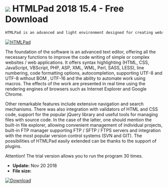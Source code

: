 # ![](https://cdn.softexe.net/static/icon/c/htmlpad-9580.png) HTMLPad 2018 15.4 - Free Download

```sh
HTMLPad is an advanced and light environment designed for creating websites and web applications. It can be successfully used by amateurs as well as professional webmasters to write code in HTML, PHP, JS and create CSS sheets.
```
[![HTMLPad](https://gallery.dpcdn.pl/imgc/Tools/21159/g_-_420x350_1.5_-_x20130829023157_0.png)](https://softexe.net/win/development-it/web-applications/htmlpad:aehR.html)

The foundation of the software is an advanced text editor, offering all the necessary functions to improve the code writing of simple or complex websites / web applications. It offers syntax highlighting (HTML, CSS, JavaScript, VBScript, PHP, ASP, XML, WML, Perl, SASS, LESS), line numbering, code formatting options, autocompletion, supporting UTF-8 and UTF-8 without BOM , UTF-16 and the ability to automate work using macros. The effects of the work are presented in real time using the rendering engines of browsers such as Internet Explorer and Google Chrome. 
 
 Other remarkable features include extensive navigation and search mechanisms. There was also integration with validators of HTML and CSS code, support for the popular jQuery library and useful tools for managing files with source code. In the case of the latter, one should mention the built-in file explorer, allowing convenient management of individual projects, built-in FTP manager supporting FTP / SFTP / FTPS servers and integration with the most popular version control systems (SVN and GIT). The possibilities of HTMLPad easily extended can be thanks to the support of plugins.
 
 Attention!
 The trial version allows you to run the program 30 times.


- **Update:** Nov 20 2018
- **File size:** 

[![Download](https://cdn.softexe.net/static/img/download.png)](https://softexe.net/win/development-it/web-applications/htmlpad:aehR.html)

